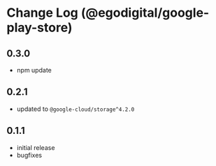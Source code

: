# Change Log (@egodigital/google-play-store)

## 0.3.0

* npm update

## 0.2.1

* updated to `@google-cloud/storage^4.2.0`

## 0.1.1

* initial release
* bugfixes

